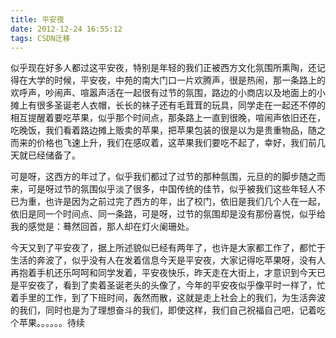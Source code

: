 ```yaml
---
title: 平安夜
date: 2012-12-24 16:55:12
tags: CSDN迁移
---
```

   似乎现在好多人都过这平安夜，特别是年轻的我们正被西方文化氛围所熏陶，还记得在大学的时候，平安夜，中苑的南大门口一片欢腾声，很是热闹，那一条路上的欢呼声，吵闹声、喧嚣声活在一起很有过节的氛围，路边的小商店以及地面上的小摊上有很多圣诞老人衣帽，长长的袜子还有毛茸茸的玩具，同学走在一起还不停的相互提醒着要吃苹果，似乎那个时间点，那条路上一直到很晚，喧闹声依旧还在，吃晚饭，我们看着路边摊上贩卖的苹果，把苹果包装的很是以为是贵重物品，随之而来的价格也飞速上升，我们在感叹着，这苹果我们要吃不起了，幸好，我们前几天就已经储备了。

 可是呀，这西方的年过了，似乎我们都过了过节的那种氛围，元旦的的脚步随之而来，可是呀过节的氛围似乎淡了很多，中国传统的佳节，似乎被我们这些年轻人不已为重，也许是因为之前过完了西方的年，出了校门，依旧是我们几个人在一起，依旧是同一个时间点、同一条路，可是呀，过节的氛围却是没有那份喜悦，似乎给我的感觉是：蓦然回首，那人却在灯火阑珊处。

 今天又到了平安夜了，据上所述貌似已经有两年了，也许是大家都工作了，都忙于生活的奔波了，似乎没有人在发着信息今天是平安夜，大家记得吃苹果呀，没有人再抱着手机还乐呵呵和同学发着，平安夜快乐，昨天走在大街上，才意识到今天已是平安夜了，看到了卖着圣诞老头的头像了，今年的平安夜似乎像平时一样了，忙着手里的工作，到了下班时间，轰然而散，这就是走上社会上的我们，为生活奔波的我们，同时也是为了理想奋斗的我们，即使这样，我们自己祝福自己吧，记着吃个苹果。。。。。。待续

 

   
 